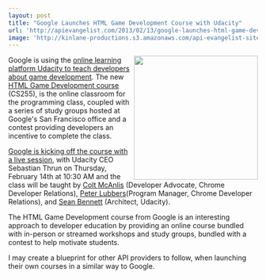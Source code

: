```yaml
---
layout: post
title: "Google Launches HTML Game Development Course with Udacity"
url: 'http://apievangelist.com/2013/02/13/google-launches-html-game-development-course-with-udacity/'
image: 'http://kinlane-productions.s3.amazonaws.com/api-evangelist-site/blog/google-html-developer-udacity-class.png'
---
```


<img class="c1" src="https://s3.amazonaws.com/kinlane-productions/api-evangelist/google/google-html-developer-udacity-class.png" alt="" width="250" align="right" />

Google is using the [online learning platform Udacity to teach developers about game development][1]. The new [HTML Game Development course][2] (CS255), is the online classroom for the programming class, coupled with a series of study groups hosted at Google's San Francisco office and a contest providing developers an incentive to complete the class.

[Google is kicking off the course with a live session][3], with Udacity CEO Sebastian Thrun on Thursday, February 14th at 10:30 AM and the class will be taught by [Colt McAnlis][4] (Developer Advocate, Chrome Developer Relations), [Peter Lubbers][4](Program Manager, Chrome Developer Relations), and [Sean Bennett][5] (Architect, Udacity).

The HTML Game Development course from Google is an interesting approach to developer education by providing an online course bundled with in-person or streamed workshops and study groups, bundled with a contest to help motivate students.

I may create a blueprint for other API providers to follow, when launching their own courses in a similar way to Google.

   [1]: http://googledevelopers.blogspot.com/2013/02/udacity-html5-game-development-course.html
   [2]: https://www.udacity.com/course/cs255
   [3]: https://developers.google.com/live/
   [4]: https://plus.google.com/u/0/105062545746290691206/posts
   [5]: https://plus.google.com/u/0/105495497383489174073/posts

